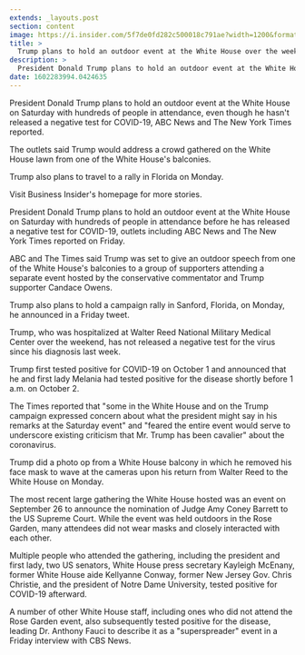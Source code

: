 ```yaml
--- 
extends: _layouts.post 
section: content 
image: https://i.insider.com/5f7de0fd282c500018c791ae?width=1200&format=jpeg 
title: > 
  Trump plans to hold an outdoor event at the White House over the weekend. He still hasn't released a negative COVID-19 test. 
description: > 
  President Donald Trump plans to hold an outdoor event at the White House on Saturday with hundreds of people in attendance, even though he hasn't released a negative test for COVID-19, ABC News and The New York Times reported.The outlets said Trump would address a crowd gathered on the White House lawn from one of the White House's balconies.Trump first tested positive for COVID-19 on October 1 and announced that he and first lady Melania had tested positive for the disease shortly before 1 a.m. on October 2.Trump did a photo op from a White House balcony in which he removed his face mask to wave at the cameras upon his return from Walter Reed to the White House on Monday.Multiple people who attended the gathering, including the president and first lady, two US senators, White House press secretary Kayleigh McEnany, former White House aide Kellyanne Conway, former New Jersey Gov. 
date: 1602283994.0424635 
--- 
```

President Donald Trump plans to hold an outdoor event at the White House on Saturday with hundreds of people in attendance, even though he hasn't released a negative test for COVID-19, ABC News and The New York Times reported.

The outlets said Trump would address a crowd gathered on the White House lawn from one of the White House's balconies.

Trump also plans to travel to a rally in Florida on Monday.

Visit Business Insider's homepage for more stories.

President Donald Trump plans to hold an outdoor event at the White House on Saturday with hundreds of people in attendance before he has released a negative test for COVID-19, outlets including ABC News and The New York Times reported on Friday.

ABC and The Times said Trump was set to give an outdoor speech from one of the White House's balconies to a group of supporters attending a separate event hosted by the conservative commentator and Trump supporter Candace Owens.

Trump also plans to hold a campaign rally in Sanford, Florida, on Monday, he announced in a Friday tweet.

Trump, who was hospitalized at Walter Reed National Military Medical Center over the weekend, has not released a negative test for the virus since his diagnosis last week.

Trump first tested positive for COVID-19 on October 1 and announced that he and first lady Melania had tested positive for the disease shortly before 1 a.m. on October 2.

The Times reported that "some in the White House and on the Trump campaign expressed concern about what the president might say in his remarks at the Saturday event" and "feared the entire event would serve to underscore existing criticism that Mr. Trump has been cavalier" about the coronavirus.

Trump did a photo op from a White House balcony in which he removed his face mask to wave at the cameras upon his return from Walter Reed to the White House on Monday.

The most recent large gathering the White House hosted was an event on September 26 to announce the nomination of Judge Amy Coney Barrett to the US Supreme Court. While the event was held outdoors in the Rose Garden, many attendees did not wear masks and closely interacted with each other.

Multiple people who attended the gathering, including the president and first lady, two US senators, White House press secretary Kayleigh McEnany, former White House aide Kellyanne Conway, former New Jersey Gov. Chris Christie, and the president of Notre Dame University, tested positive for COVID-19 afterward.

A number of other White House staff, including ones who did not attend the Rose Garden event, also subsequently tested positive for the disease, leading Dr. Anthony Fauci to describe it as a "superspreader" event in a Friday interview with CBS News.